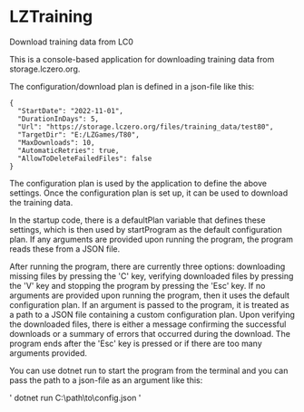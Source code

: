 # LZTraining
Download training data from LC0

This is a console-based application for downloading training data from storage.lczero.org. 

The configuration/download plan is defined in a json-file like this:
```
{
  "StartDate": "2022-11-01",
  "DurationInDays": 5,
  "Url": "https://storage.lczero.org/files/training_data/test80",
  "TargetDir": "E:/LZGames/T80",
  "MaxDownloads": 10,
  "AutomaticRetries": true,
  "AllowToDeleteFailedFiles": false
}
```
The configuration plan is used by the application to define the above settings. Once the configuration plan is set up, it can be used to download the training data.

In the startup code, there is a defaultPlan variable that defines these settings, which is then used by startProgram as the default configuration plan. If any arguments are provided upon running the program, the program reads these from a JSON file.

After running the program, there are currently three options: downloading missing files by pressing the 'C' key, verifying downloaded files by pressing the 'V' key and stopping the program by pressing the 'Esc' key.
If no arguments are provided upon running the program, then it uses the default configuration plan. If an argument is passed to the program, it is treated as a path to a JSON file containing a custom configuration plan. Upon verifying the downloaded files, there is either a message confirming the successful downloads or a summary of errors that occurred during the download. The program ends after the 'Esc' key is pressed or if there are too many arguments provided.

You can use dotnet run to start the program from the terminal and you can pass the path to a json-file as an argument like this:

' dotnet run C:\path\to\config.json '



